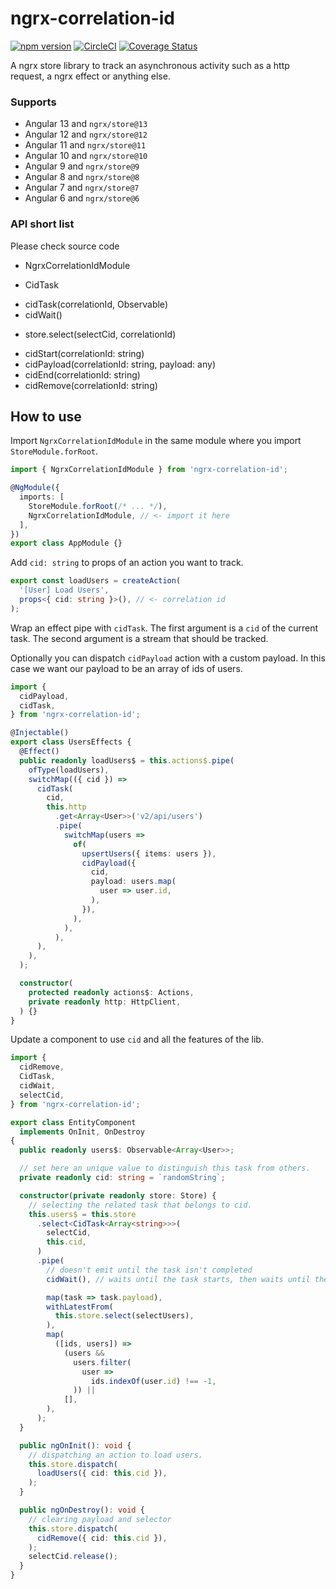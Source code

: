 # ngrx-correlation-id

[![npm version](https://badge.fury.io/js/ngrx-correlation-id.svg)](https://badge.fury.io/js/ngrx-correlation-id)
[![CircleCI](https://circleci.com/gh/satanTime/ngrx-correlation-id.svg?style=shield)](https://app.circleci.com/pipelines/github/satanTime/ngrx-correlation-id)
[![Coverage Status](https://coveralls.io/repos/github/satanTime/ngrx-correlation-id/badge.svg?branch=master)](https://coveralls.io/github/satanTime/ngrx-correlation-id?branch=master)

A ngrx store library to track an asynchronous activity such as a http request, a ngrx effect or anything else.

### Supports

- Angular 13 and `ngrx/store@13`
- Angular 12 and `ngrx/store@12`
- Angular 11 and `ngrx/store@11`
- Angular 10 and `ngrx/store@10`
- Angular 9 and `ngrx/store@9`
- Angular 8 and `ngrx/store@8`
- Angular 7 and `ngrx/store@7`
- Angular 6 and `ngrx/store@6`

### API short list

Please check source code

- NgrxCorrelationIdModule

* CidTask

- cidTask(correlationId, Observable<any>)
- cidWait()

* store.select(selectCid, correlationId)

- cidStart(correlationId: string)
- cidPayload(correlationId: string, payload: any)
- cidEnd(correlationId: string)
- cidRemove(correlationId: string)

## How to use

Import `NgrxCorrelationIdModule` in the same module where you import `StoreModule.forRoot`.

```typescript
import { NgrxCorrelationIdModule } from 'ngrx-correlation-id';

@NgModule({
  imports: [
    StoreModule.forRoot(/* ... */),
    NgrxCorrelationIdModule, // <- import it here
  ],
})
export class AppModule {}
```

Add `cid: string` to props of an action you want to track.

```typescript
export const loadUsers = createAction(
  '[User] Load Users',
  props<{ cid: string }>(), // <- correlation id
);
```

Wrap an effect pipe with `cidTask`.
The first argument is a `cid` of the current task.
The second argument is a stream that should be tracked.

Optionally you can dispatch `cidPayload` action with a custom payload.
In this case we want our payload to be an array of ids of users.

```typescript
import {
  cidPayload,
  cidTask,
} from 'ngrx-correlation-id';

@Injectable()
export class UsersEffects {
  @Effect()
  public readonly loadUsers$ = this.actions$.pipe(
    ofType(loadUsers),
    switchMap(({ cid }) =>
      cidTask(
        cid,
        this.http
          .get<Array<User>>('v2/api/users')
          .pipe(
            switchMap(users =>
              of(
                upsertUsers({ items: users }),
                cidPayload({
                  cid,
                  payload: users.map(
                    user => user.id,
                  ),
                }),
              ),
            ),
          ),
      ),
    ),
  );

  constructor(
    protected readonly actions$: Actions,
    private readonly http: HttpClient,
  ) {}
}
```

Update a component to use `cid` and all the features of the lib.

```typescript
import {
  cidRemove,
  CidTask,
  cidWait,
  selectCid,
} from 'ngrx-correlation-id';

export class EntityComponent
  implements OnInit, OnDestroy
{
  public readonly users$: Observable<Array<User>>;

  // set here an unique value to distinguish this task from others.
  private readonly cid: string = `randomString`;

  constructor(private readonly store: Store) {
    // selecting the related task that belongs to cid.
    this.users$ = this.store
      .select<CidTask<Array<string>>>(
        selectCid,
        this.cid,
      )
      .pipe(
        // doesn't emit until the task isn't completed
        cidWait(), // waits until the task starts, then waits until the task ends and the task.

        map(task => task.payload),
        withLatestFrom(
          this.store.select(selectUsers),
        ),
        map(
          ([ids, users]) =>
            (users &&
              users.filter(
                user =>
                  ids.indexOf(user.id) !== -1,
              )) ||
            [],
        ),
      );
  }

  public ngOnInit(): void {
    // dispatching an action to load users.
    this.store.dispatch(
      loadUsers({ cid: this.cid }),
    );
  }

  public ngOnDestroy(): void {
    // clearing payload and selector
    this.store.dispatch(
      cidRemove({ cid: this.cid }),
    );
    selectCid.release();
  }
}
```
